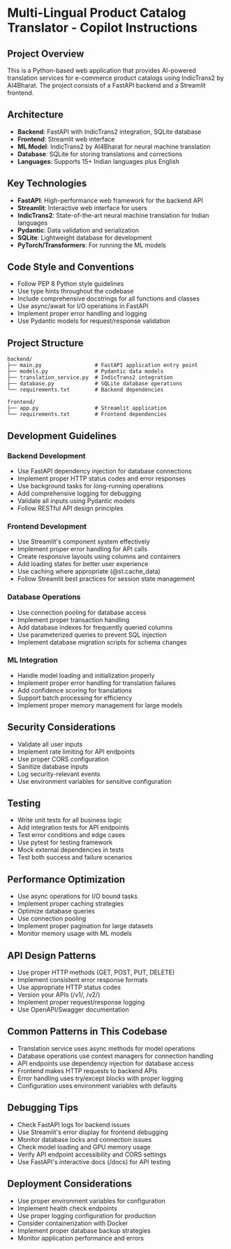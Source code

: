 <!-- Use this file to provide workspace-specific custom instructions to Copilot. For more details, visit https://code.visualstudio.com/docs/copilot/copilot-customization#_use-a-githubcopilotinstructionsmd-file -->

# Multi-Lingual Product Catalog Translator - Copilot Instructions

## Project Overview
This is a Python-based web application that provides AI-powered translation services for e-commerce product catalogs using IndicTrans2 by AI4Bharat. The project consists of a FastAPI backend and a Streamlit frontend.

## Architecture
- **Backend**: FastAPI with IndicTrans2 integration, SQLite database
- **Frontend**: Streamlit web interface
- **ML Model**: IndicTrans2 by AI4Bharat for neural machine translation
- **Database**: SQLite for storing translations and corrections
- **Languages**: Supports 15+ Indian languages plus English

## Key Technologies
- **FastAPI**: High-performance web framework for the backend API
- **Streamlit**: Interactive web interface for users
- **IndicTrans2**: State-of-the-art neural machine translation for Indian languages
- **Pydantic**: Data validation and serialization
- **SQLite**: Lightweight database for development
- **PyTorch/Transformers**: For running the ML models

## Code Style and Conventions
- Follow PEP 8 Python style guidelines
- Use type hints throughout the codebase
- Include comprehensive docstrings for all functions and classes
- Use async/await for I/O operations in FastAPI
- Implement proper error handling and logging
- Use Pydantic models for request/response validation

## Project Structure
```
backend/
├── main.py                 # FastAPI application entry point
├── models.py               # Pydantic data models
├── translation_service.py  # IndicTrans2 integration
├── database.py             # SQLite database operations
└── requirements.txt        # Backend dependencies

frontend/
├── app.py                  # Streamlit application
└── requirements.txt        # Frontend dependencies
```

## Development Guidelines

### Backend Development
- Use FastAPI dependency injection for database connections
- Implement proper HTTP status codes and error responses
- Use background tasks for long-running operations
- Add comprehensive logging for debugging
- Validate all inputs using Pydantic models
- Follow RESTful API design principles

### Frontend Development
- Use Streamlit's component system effectively
- Implement proper error handling for API calls
- Create responsive layouts using columns and containers
- Add loading states for better user experience
- Use caching where appropriate (@st.cache_data)
- Follow Streamlit best practices for session state management

### Database Operations
- Use connection pooling for database access
- Implement proper transaction handling
- Add database indexes for frequently queried columns
- Use parameterized queries to prevent SQL injection
- Implement database migration scripts for schema changes

### ML Integration
- Handle model loading and initialization properly
- Implement proper error handling for translation failures
- Add confidence scoring for translations
- Support batch processing for efficiency
- Implement proper memory management for large models

## Security Considerations
- Validate all user inputs
- Implement rate limiting for API endpoints
- Use proper CORS configuration
- Sanitize database inputs
- Log security-relevant events
- Use environment variables for sensitive configuration

## Testing
- Write unit tests for all business logic
- Add integration tests for API endpoints
- Test error conditions and edge cases
- Use pytest for testing framework
- Mock external dependencies in tests
- Test both success and failure scenarios

## Performance Optimization
- Use async operations for I/O bound tasks
- Implement proper caching strategies
- Optimize database queries
- Use connection pooling
- Implement proper pagination for large datasets
- Monitor memory usage with ML models

## API Design Patterns
- Use proper HTTP methods (GET, POST, PUT, DELETE)
- Implement consistent error response formats
- Use appropriate HTTP status codes
- Version your APIs (/v1/, /v2/)
- Implement proper request/response logging
- Use OpenAPI/Swagger documentation

## Common Patterns in This Codebase
- Translation service uses async methods for model operations
- Database operations use context managers for connection handling
- API endpoints use dependency injection for database access
- Frontend makes HTTP requests to backend APIs
- Error handling uses try/except blocks with proper logging
- Configuration uses environment variables with defaults

## Debugging Tips
- Check FastAPI logs for backend issues
- Use Streamlit's error display for frontend debugging
- Monitor database locks and connection issues
- Check model loading and GPU memory usage
- Verify API endpoint accessibility and CORS settings
- Use FastAPI's interactive docs (/docs) for API testing

## Deployment Considerations
- Use proper environment variables for configuration
- Implement health check endpoints
- Use proper logging configuration for production
- Consider containerization with Docker
- Implement proper database backup strategies
- Monitor application performance and errors
